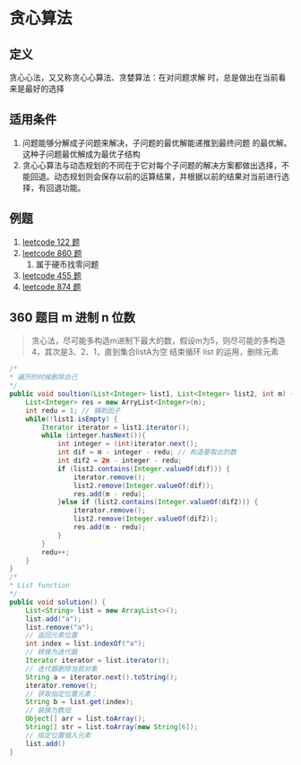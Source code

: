# 贪心算法

## 定义

贪⼼心法，⼜又称贪⼼心算法、贪婪算法：在对问题求解 时，总是做出在当前看来是最好的选择

## 适用条件

1. 问题能够分解成子问题来解决，子问题的最优解能递推到最终问题 的最优解。这种⼦问题最优解成为最优⼦结构
2. 贪⼼心算法与动态规划的不同在于它对每个子问题的解决方案都做出选择，不能回退。动态规划则会保存以前的运算结果，并根据以前的结果对当前进行选择，有回退功能。

## 例题

1. [leetcode 122 题](../leetCode/122-买卖股票的最佳时机.java)
2. [leetcode 860 题](../leetCode/860-柠檬水找零.java)
   1. 属于硬币找零问题 
3. [leetcode 455 题](../leetCode/455-分发饼干.java)
4. [leetcode 874 题](../leetCode/874-模拟行走机器人.java)

## 360 题目 m 进制 n 位数

> 贪心法，尽可能多构造m进制下最大的数，假设m为5，则尽可能的多构造4，其次是3、2、1，直到集合listA为空 结束循环
> list 的运用，删除元素

```java
/*
* 遍历的时候删除自己
*/
public void soultion(List<Integer> list1, List<Integer> list2, int m) {
    List<Integer> res = new ArryList<Integer>(n);
    int redu = 1; // 辅助因子
    while(!list1.isEmpty) {
        Iterator iterator = list1.iterator();
        while (integer.hasNext()){
            int integer = (int)iterator.next();
            int dif = m - integer - redu; // 构造要取出的数
            int dif2 = 2m - integer - redu;
            if (list2.contains(Integer.valueOf(dif))) {
                iterator.remove();
                list2.remove(Integer.valueOf(dif));
                res.add(m - redu);
            }else if (list2.contains(Integer.valueOf(dif2))) {
                iterator.remove();
                list2.remove(Integer.valueOf(dif2));
                res.add(m - redu);
            }
        }
        redu++;
    }
}
/*
* List function
*/
public void solution() {
    List<String> list = new ArrayList<>();
    list.add("a");
    list.remove("a");
    // 返回元素位置
    int index = list.indexOf("a");
    // 转换为迭代器
    Iterator iterator = list.iterator();
    // 迭代器删除当前对象
    String a = iterator.next().toString();
    iterator.remove();
    // 获取指定位置元素；
    String b = list.get(index);
    // 装换为数组
    Object[] arr = list.toArray();
    String[] str = list.toArray(new String[6]);
    // 指定位置插入元素
    list.add()
}
```

